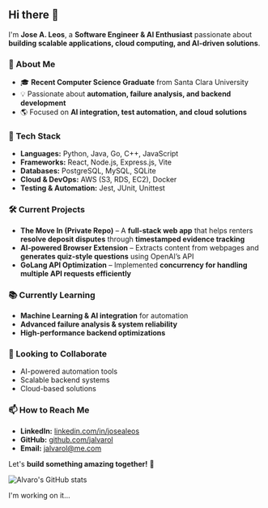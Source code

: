 ## Hi there 👋  

I'm **Jose A. Leos**, a **Software Engineer & AI Enthusiast** passionate about **building scalable applications, cloud computing, and AI-driven solutions**.  

### 🚀 About Me  
- 🎓 **Recent Computer Science Graduate** from Santa Clara University  
- 💡 Passionate about **automation, failure analysis, and backend development**  
- 🌎 Focused on **AI integration, test automation, and cloud solutions**  

### 🔧 Tech Stack  
- **Languages:** Python, Java, Go, C++, JavaScript  
- **Frameworks:** React, Node.js, Express.js, Vite  
- **Databases:** PostgreSQL, MySQL, SQLite  
- **Cloud & DevOps:** AWS (S3, RDS, EC2), Docker  
- **Testing & Automation:** Jest, JUnit, Unittest  

### 🛠️ Current Projects  
- **The Move In (Private Repo)** – A **full-stack web app** that helps renters **resolve deposit disputes** through **timestamped evidence tracking**  
- **AI-powered Browser Extension** – Extracts content from webpages and **generates quiz-style questions** using OpenAI’s API  
- **GoLang API Optimization** – Implemented **concurrency for handling multiple API requests efficiently**  

### 📚 Currently Learning  
- **Machine Learning & AI integration** for automation  
- **Advanced failure analysis & system reliability**  
- **High-performance backend optimizations**  

### 🤝 Looking to Collaborate  
- AI-powered automation tools  
- Scalable backend systems  
- Cloud-based solutions  

### 📫 How to Reach Me  
- **LinkedIn:** [linkedin.com/in/josealeos](https://linkedin.com/in/josealeos)  
- **GitHub:** [github.com/jalvarol](https://github.com/jalvarol)  
- **Email:** jalvarol@me.com  

Let's **build something amazing together!** 🚀  

<!--[![GitHub Streak](https://github-readme-streak-stats.herokuapp.com?user=jalvarol&theme=dark&hide_border=true)](https://git.io/streak-stats)-->
![Alvaro's GitHub stats](https://github-readme-stats.vercel.app/api?username=jalvarol&show_icons=true&theme=react)

I'm working on it...
